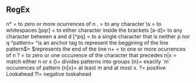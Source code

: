 ## RegEx

n* = to zero or more ocurrences of n 
. = to any character
\s = to whitespaces
[pqr] = to either character inside the brackets
[a-d]= to any character between a and d
[^pq] = to a single character that is neither p nor q
^pattern= ^is an anchor tag to represent the beggining of the line
pattern$= $represents the end of the line
n+ =  to one or more ocurrences of n 
? = to zero or one occurence of the character that precedes
n|x = match either n or x
()= divides patterns into groups
{n}= exactly ´m´ occurences of pattern
{n|x}= at least m and at most x.
?= positive Lookahead
?!= negative lookahead
